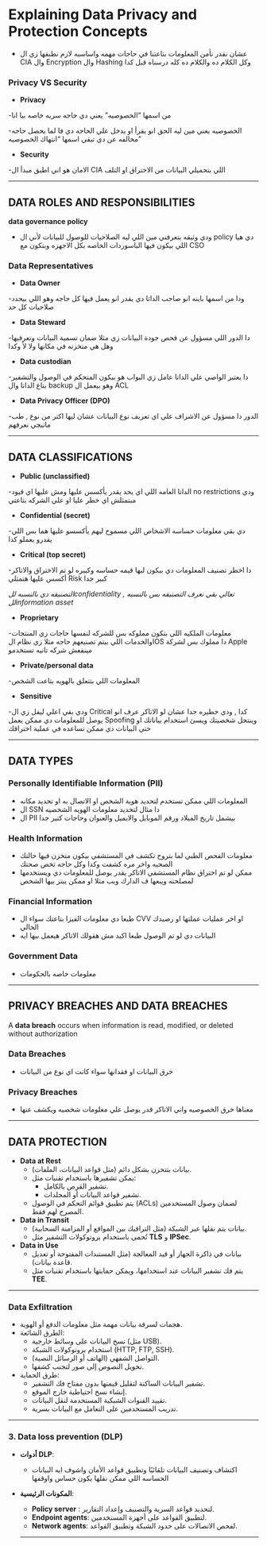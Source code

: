 # Explaining Data Privacy and Protection Concepts

- عشان نقدر نأمن المعلومات بتاعتنا في حاجات مهمه واساسيه لازم نطبقها زي ال CIA وال Encryption وال Hashing وكل الكلام ده والكلام ده كله درسناه قبل كدا

### Privacy VS Security

- **Privacy**

-من اسمها “الخصوصيه” يعني دي حاجه سريه خاصه بيا انا

-الخصوصيه يعني مين ليه الحق انو يقرأ او يدخل علي الحاجه دي فا لما يحصل حاجه مخالفه عن دي تبقي اسمها “انتهاك الخصوصيه”

- **Security**

-الامان هو اني اطبق مبدأ ال CIA اللي بتحميلي البيانات من الاختراق او التلف

---

## DATA ROLES AND RESPONSIBILITIES

**data governance policy**

- ودي وثيقه بتعرفني مين اللي ليه الصلاحيات للوصول للبيانات لأني ال policy دي هيا اللي بيكون فيها الباسوردات الخاصه بكل الاجهزه وبتكون مع CSO

### Data Representatives

- **Data Owner**

-ودا من اسمها باينه انو صاحب الداتا دي يقدر انو يعمل فيها كل حاجه وهو اللي بيحدد صلاحيات كل حد

- **Data Steward**

-دا الدور اللي مسؤول عن فحص جودة البيانات زي مثلا ضمان تسمية البيانات وتعرفيها وهل هي متخزنه في مكانها ولا لأ وكدا

- **Data custodian**

-دا يعتبر الواصي علي الداتا عامل زي البواب هو بيكون المتحكم في الوصول والتشفير بتاع الداتا وال backup وهو بيعمل ال ACL

- **Data Privacy Officer (DPO)**

-الدور دا مسؤول عن الاشراف علي اي تعريف نوع البيانات عشان ليها اكتر من نوع , طب ماتيجي نعرفهم

---

## DATA CLASSIFICATIONS

- **Public (unclassified)**

-الداتا العامه اللي اي يحد يقدر يأكسس عليها ومش عليها اي قيود no restrictions ودي مبتمثلش اي خطر عليا او علي الشركه بتاعتي

- **Confidential (secret)**

-دي بقي معلومات حساسه الاشخاص اللي مسموح ليهم يأكسسو عليها هما بس اللي يقدرو يعملو كدا

- **Critical (top secret)**

-دا اخطر تصنيف المعلومات دي بيكون ليها قيمه حساسه وكبيره لو تم الاختراق والاتاكر أكسس عليها هتمثلي Risk كبير جدا

*التصنيفه دي بالنسبه للconfidentiality , تعالي بقي نعرف التصنيفه بس بالنسبه للinformation asset*

- **Proprietary**

-معلومات الملكيه اللي بتكون مملوكه بس للشركه لنفسها حاجات زي المنتجات والخدمات اللي بيتم تصنيعهم حاجه مثلا زي نظام الIOS دا مملوك بس لشركة Apple مينفعش شركه تانيه تستخدمو

- **Private/personal data**

-المعلومات اللي بتتعلق بالهويه بتاعت الشخص

- **Sensitive**

-ودي بقي اعلي ليفل زي ال Critical كدا , ودي خطيره جدا عشان لو الاتاكر عرف انو يوصل للمعلومات دي ممكن يعمل Spoofing وينتحل شخصيتك ويسئ استخدام بياناتك او حتي البيانات دي ممكن تساعده في عملية اختراقك

---

## DATA TYPES

### Personally Identifiable Information (PII)

- المعلومات اللي ممكن تستخدم لتحديد هوية الشخص او الاتصال به او تحديد مكانه
- ال SSN دا مثال لتحديد معلومات الهويه الشخصيه
- ال PII بيشمل تاريخ الميلاد ورقم الموبايل والايميل والعنوان وحاجات كتير جدا

### Health Information

- معلومات الفحص الطبي لما بتروح تكشف في المستشفي بيكون متخزن فيها حالتك الصحيه واخر مره كشفت وكدا وكل حاجه تخص صحتك
- ممكن لو تم اختراق نظام المستشفي الاتاكر يقدر يوصل للمعلومات دي ويستخدمها لمصلحته ويبعها ف الدارك ويب مثلا او ممكن يبتز بيها الشخص

### Financial Information

- طبعا دي معلومات الفيزا بتاعتك سواء ال CVV او اخر عمليات عملتها او رصيدك الحالي
- البيانات دي لو تم الوصول طبعا اكيد مش هقولك الاتاكر هيعمل بيها ايه

### Government Data

- معلومات خاصه بالحكومات

---

## PRIVACY BREACHES AND DATA BREACHES

A **data breach** occurs when information is read, modified, or deleted without
authorization

### Data Breaches

- خرق البيانات او فقدانها سواء كانت اي نوع من البيانات

### Privacy Breaches

- معناها خرق الخصوصيه واني الاتاكر قدر يوصل علي معلومات شخصيه ويكشف عنها

---

## DATA PROTECTION

- **Data at Rest**
    - بيانات بتتحزن بشكل دائم (مثل قواعد البيانات، الملفات).
    - يمكن تشفيرها باستخدام تقنيات مثل:
        - تشفير القرص بالكامل.
        - تشفير قواعد البيانات أو المجلدات.
    - يتم تطبيق قوائم التحكم في الوصول (ACLs) لضمان وصول المستخدمين المصرح لهم فقط.
- **Data in Transit**
    - بيانات يتم نقلها عبر الشبكة (مثل الترافيك بين المواقع أو المزامنة السحابية).
    - تُحمى باستخدام بروتوكولات التشفير مثل **TLS** و **IPSec**.
- **Data in Use**
    - بيانات في ذاكرة الجهاز أو قيد المعالجة (مثل المستندات المفتوحة أو تعديل قاعدة بيانات).
    - يتم فك تشفير البيانات عند استخدامها، ويمكن حمايتها باستخدام تقنيات مثل **TEE**.

---

### Data Exfiltration

- هجمات لسرقة بيانات مهمة مثل معلومات الدفع أو الهوية.
- الطرق الشائعة:
    - نسخ البيانات على وسائط خارجية (مثل USB).
    - استخدام بروتوكولات الشبكة (HTTP, FTP, SSH).
    - التواصل الشفهي (الهاتف أو الرسائل النصية).
    - تحويل النصوص إلى صور لتجنب كشفها.
- طرق الحماية:
    - تشفير البيانات الساكنة لتقليل قيمتها بدون مفتاح فك التشفير.
    - إنشاء نسخ احتياطية خارج الموقع.
    - تقييد القنوات الشبكية المستخدمة لنقل البيانات.
    - تدريب المستخدمين على التعامل مع البيانات بسرية.

---

### 3. Data loss prevention (DLP)

- **أدوات DLP**:
    - اكتشاف وتصنيف البيانات تلقائيًا وتطبيق قواعد الأمان واشوف ايه البيانات الحساسه اللي ممكن نقلها يكون حساس واوقفها
- **المكونات الرئيسية**:
    - **Policy server** : لتحديد قواعد السرية والتصنيف وإعداد التقارير.
    - **Endpoint agents**: لتطبيق القواعد على أجهزة المستخدمين.
    - **Network agents**: لفحص الاتصالات على حدود الشبكة وتطبيق القواعد.
    
    ---